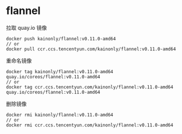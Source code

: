 # flannel

拉取 quay.io 镜像

```shell
docker push kainonly/flannel:v0.11.0-amd64
// or
docker pull ccr.ccs.tencentyun.com/kainonly/flannel:v0.11.0-amd64
```

重命名镜像

```shell
docker tag kainonly/flannel:v0.11.0-amd64 quay.io/coreos/flannel:v0.11.0-amd64
// or
docker tag ccr.ccs.tencentyun.com/kainonly/flannel:v0.11.0-amd64 quay.io/coreos/flannel:v0.11.0-amd64
```

删除镜像

```shell
docker rmi kainonly/flannel:v0.11.0-amd64
// or
docker rmi ccr.ccs.tencentyun.com/kainonly/flannel:v0.11.0-amd64
```